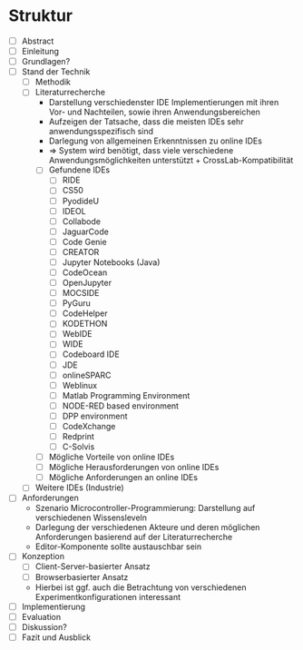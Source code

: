 # Struktur

- [ ] Abstract
- [ ] Einleitung
- [ ] Grundlagen?
- [ ] Stand der Technik
  - [ ] Methodik
  - [ ] Literaturrecherche
    - Darstellung verschiedenster IDE Implementierungen mit ihren Vor- und Nachteilen, sowie ihren Anwendungsbereichen
    - Aufzeigen der Tatsache, dass die meisten IDEs sehr anwendungsspezifisch sind
    - Darlegung von allgemeinen Erkenntnissen zu online IDEs
    - => System wird benötigt, dass viele verschiedene Anwendungsmöglichkeiten unterstützt + CrossLab-Kompatibilität
    - [ ] Gefundene IDEs
      - [ ] RIDE
      - [ ] CS50
      - [ ] PyodideU
      - [ ] IDEOL
      - [ ] Collabode
      - [ ] JaguarCode
      - [ ] Code Genie
      - [ ] CREATOR
      - [ ] Jupyter Notebooks (Java)
      - [ ] CodeOcean
      - [ ] OpenJupyter
      - [ ] MOCSIDE
      - [ ] PyGuru
      - [ ] CodeHelper
      - [ ] KODETHON
      - [ ] WebIDE
      - [ ] WIDE
      - [ ] Codeboard IDE
      - [ ] JDE
      - [ ] onlineSPARC
      - [ ] Weblinux
      - [ ] Matlab Programming Environment
      - [ ] NODE-RED based environment
      - [ ] DPP environment
      - [ ] CodeXchange
      - [ ] Redprint
      - [ ] C-Solvis
    - [ ] Mögliche Vorteile von online IDEs
    - [ ] Mögliche Herausforderungen von online IDEs
    - [ ] Mögliche Anforderungen an online IDEs
  - [ ] Weitere IDEs (Industrie)
- [ ] Anforderungen
  - Szenario Microcontroller-Programmierung: Darstellung auf verschiedenen Wissensleveln
  - Darlegung der verschiedenen Akteure und deren möglichen Anforderungen basierend auf der Literaturrecherche
  - Editor-Komponente sollte austauschbar sein
- [ ] Konzeption
  - [ ] Client-Server-basierter Ansatz
  - [ ] Browserbasierter Ansatz
  - Hierbei ist ggf. auch die Betrachtung von verschiedenen Experimentkonfigurationen interessant
- [ ] Implementierung
- [ ] Evaluation
- [ ] Diskussion?
- [ ] Fazit und Ausblick

